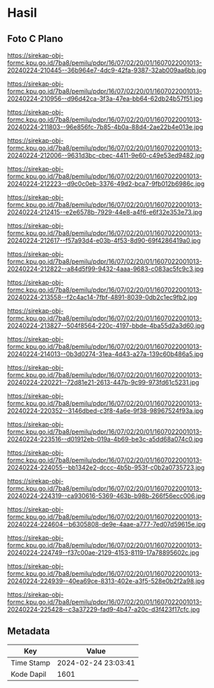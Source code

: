# Hasil

## Foto C Plano

https://sirekap-obj-formc.kpu.go.id/7ba8/pemilu/pdpr/16/07/02/20/01/1607022001013-20240224-210445--36b964e7-4dc9-42fa-9387-32ab009aa6bb.jpg

https://sirekap-obj-formc.kpu.go.id/7ba8/pemilu/pdpr/16/07/02/20/01/1607022001013-20240224-210956--d96d42ca-3f3a-47ea-bb64-62db24b57f51.jpg

https://sirekap-obj-formc.kpu.go.id/7ba8/pemilu/pdpr/16/07/02/20/01/1607022001013-20240224-211803--96e856fc-7b85-4b0a-88d4-2ae22b4e013e.jpg

https://sirekap-obj-formc.kpu.go.id/7ba8/pemilu/pdpr/16/07/02/20/01/1607022001013-20240224-212006--9631d3bc-cbec-4411-9e60-c49e53ed9482.jpg

https://sirekap-obj-formc.kpu.go.id/7ba8/pemilu/pdpr/16/07/02/20/01/1607022001013-20240224-212223--d9c0c0eb-3376-49d2-bca7-9fb012b6986c.jpg

https://sirekap-obj-formc.kpu.go.id/7ba8/pemilu/pdpr/16/07/02/20/01/1607022001013-20240224-212415--e2e6578b-7929-44e8-a4f6-e6f32e353e73.jpg

https://sirekap-obj-formc.kpu.go.id/7ba8/pemilu/pdpr/16/07/02/20/01/1607022001013-20240224-212617--f57a93d4-e03b-4f53-8d90-69f4286419a0.jpg

https://sirekap-obj-formc.kpu.go.id/7ba8/pemilu/pdpr/16/07/02/20/01/1607022001013-20240224-212822--a84d5f99-9432-4aaa-9683-c083ac5fc9c3.jpg

https://sirekap-obj-formc.kpu.go.id/7ba8/pemilu/pdpr/16/07/02/20/01/1607022001013-20240224-213558--f2c4ac14-7fbf-4891-8039-0db2c1ec9fb2.jpg

https://sirekap-obj-formc.kpu.go.id/7ba8/pemilu/pdpr/16/07/02/20/01/1607022001013-20240224-213827--504f8564-220c-4197-bbde-4ba55d2a3d60.jpg

https://sirekap-obj-formc.kpu.go.id/7ba8/pemilu/pdpr/16/07/02/20/01/1607022001013-20240224-214013--0b3d0274-31ea-4d43-a27a-139c60b486a5.jpg

https://sirekap-obj-formc.kpu.go.id/7ba8/pemilu/pdpr/16/07/02/20/01/1607022001013-20240224-220221--72d81e21-2613-447b-9c99-973fd61c5231.jpg

https://sirekap-obj-formc.kpu.go.id/7ba8/pemilu/pdpr/16/07/02/20/01/1607022001013-20240224-220352--3146dbed-c3f8-4a6e-9f38-98967524f93a.jpg

https://sirekap-obj-formc.kpu.go.id/7ba8/pemilu/pdpr/16/07/02/20/01/1607022001013-20240224-223516--d01912eb-019a-4b69-be3c-a5dd68a074c0.jpg

https://sirekap-obj-formc.kpu.go.id/7ba8/pemilu/pdpr/16/07/02/20/01/1607022001013-20240224-224055--bb1342e2-dccc-4b5b-953f-c0b2a0735723.jpg

https://sirekap-obj-formc.kpu.go.id/7ba8/pemilu/pdpr/16/07/02/20/01/1607022001013-20240224-224319--ca930616-5369-463b-b98b-266f56ecc006.jpg

https://sirekap-obj-formc.kpu.go.id/7ba8/pemilu/pdpr/16/07/02/20/01/1607022001013-20240224-224604--b6305808-de9e-4aae-a777-7ed07d59615e.jpg

https://sirekap-obj-formc.kpu.go.id/7ba8/pemilu/pdpr/16/07/02/20/01/1607022001013-20240224-224749--f37c00ae-2129-4153-8119-17a78895602c.jpg

https://sirekap-obj-formc.kpu.go.id/7ba8/pemilu/pdpr/16/07/02/20/01/1607022001013-20240224-224939--40ea69ce-8313-402e-a3f5-528e0b2f2a98.jpg

https://sirekap-obj-formc.kpu.go.id/7ba8/pemilu/pdpr/16/07/02/20/01/1607022001013-20240224-225428--c3a37229-fad9-4b47-a20c-d3f423f17cfc.jpg


## Metadata

| Key        | Value               |
| ---------- | ------------------- |
| Time Stamp | 2024-02-24 23:03:41 |
| Kode Dapil | 1601                |




